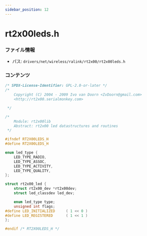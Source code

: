 ```yaml
---
sidebar_position: 12
---
```

# rt2x00leds.h

### ファイル情報

- パス: `drivers/net/wireless/ralink/rt2x00/rt2x00leds.h`

### コンテンツ

```h
/* SPDX-License-Identifier: GPL-2.0-or-later */
/*
	Copyright (C) 2004 - 2009 Ivo van Doorn <IvDoorn@gmail.com>
	<http://rt2x00.serialmonkey.com>

 */

/*
	Module: rt2x00lib
	Abstract: rt2x00 led datastructures and routines
 */

#ifndef RT2X00LEDS_H
#define RT2X00LEDS_H

enum led_type {
	LED_TYPE_RADIO,
	LED_TYPE_ASSOC,
	LED_TYPE_ACTIVITY,
	LED_TYPE_QUALITY,
};

struct rt2x00_led {
	struct rt2x00_dev *rt2x00dev;
	struct led_classdev led_dev;

	enum led_type type;
	unsigned int flags;
#define LED_INITIALIZED		( 1 << 0 )
#define LED_REGISTERED		( 1 << 1 )
};

#endif /* RT2X00LEDS_H */

```
